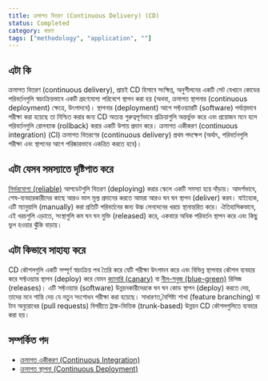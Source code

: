 ```yaml
---
title: ক্রমাগত বিতরণ (Continuous Delivery) (CD)
status: Completed
category: ধারণা
tags: ["methodology", "application", ""]
---
```


## এটা কি

ক্রমাগত বিতরণ (continuous delivery), প্রায়ই CD হিসাবে সংক্ষিপ্ত, অনুশীলনের একটি সেট যেখানে কোডের পরিবর্তনগুলি স্বয়ংক্রিয়ভাবে একটি গ্রহণযোগ্য পরিবেশে স্থাপন করা হয় (অথবা, ক্রমাগত স্থাপনার (continuous deployment) ক্ষেত্রে, উৎপাদনে)। 
স্থাপনার (deployment) আগে সফ্টওয়্যারটি (software) পর্যাপ্তভাবে পরীক্ষা করা হয়েছে তা নিশ্চিত করার জন্য CD অত্যন্ত গুরুত্বপূর্ণভাবে প্রক্রিয়াগুলি অন্তর্ভুক্ত করে এবং প্রয়োজন মনে হলে পরিবর্তনগুলি রোলব্যাক (rollback) করার একটি উপায় প্রদান করে। 
ক্রমাগত একীকরণ (continuous integration) (CI) ক্রমাগত বিতরণের (continuous delivery) প্রথম পদক্ষেপ 
(অর্থাৎ, পরিবর্তনগুলি পরীক্ষা এবং স্থাপনের আগে পরিষ্কারভাবে একত্রিত করতে হবে)।

## এটা যেসব সমস্যাতে দৃষ্টিপাত করে

[নির্ভরযোগ্য (reliable)](/bn/reliability/) আপডেটগুলি বিতরণ (deploying) করার স্কেলে একটি সমস্যা হয়ে দাঁড়ায়।
আদর্শভাবে, শেষ-ব্যবহারকারীদের কাছে আরও ভাল মূল্য প্রদানের করতে আমরা আরও ঘন ঘন স্থাপন (deliver)  করব। 
যাইহোক, এটি ম্যানুয়ালি (manually) করা প্রতিটি পরিবর্তনের জন্য উচ্চ লেনদেনের খরচে স্থানান্তরিত করে। 
ঐতিহাসিকভাবে, এই খরচগুলি এড়াতে, সংস্থাগুলি কম ঘন ঘন মুক্তি (released) করে, একবারে অধিক পরিবর্তন স্থাপন করে এবং কিছু ভুল হওয়ার ঝুঁকি বাড়ায়।

## এটা কিভাবে সাহায্য করে

CD কৌশলগুলি একটি সম্পূর্ণ স্বয়ংক্রিয় পথ তৈরি করে যেটি পরীক্ষা উৎপাদন করে এবং বিভিন্ন স্থাপনার কৌশল ব্যবহার করে সফ্টওয়্যার স্থাপন (deploy) করে যেমন [ক্যানারি (canary)](/bn/canary-deployment/) বা [নীল-সবুজ (blue-green)](/bn/blue-green-deployment/) রিলিজ (releases)।
এটি সফ্টওয়্যার (software) উন্নয়নকারীদেরকে ঘন ঘন কোড স্থাপন (deploy) করতে দেয়, তাদের মনে শান্তি দেয় যে নতুন সংশোধন পরীক্ষা করা হয়েছে। 
সাধারণত,বৈশিষ্ট্য শাখা (feature branching) বা টান অনুরোধের (pull requests) বিপরীতে ট্রাঙ্ক-ভিত্তিক (trunk-based) উন্নয়ন CD কৌশলগুলিতে ব্যবহার করা হয়।

## সম্পর্কিত পদ

* [ক্রমাগত একীকরণ (Continuous Integration)](/bn/continuous-integration/)
* [ক্রমাগত স্থাপনা (Continuous Deployment)](/bn/continuous-deployment/)
